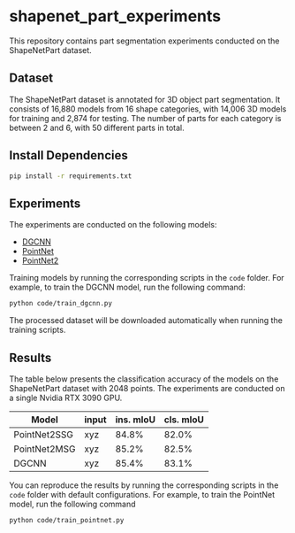 # shapenet_part_experiments

This repository contains part segmentation experiments conducted on the ShapeNetPart dataset.

## Dataset

The ShapeNetPart dataset is annotated for 3D object part segmentation. It consists of 16,880 models
from 16 shape categories, with 14,006 3D models for training and 2,874 for testing. The number of parts for each
category is between 2 and 6, with 50 different parts in total.

## Install Dependencies

```bash
pip install -r requirements.txt
```

## Experiments

The experiments are conducted on the following models:

- [DGCNN](https://github.com/kentechx/x-dgcnn)
- [PointNet](https://github.com/kentechx/pointnet)
- [PointNet2](https://github.com/kentechx/pointnet)

Training models by running the corresponding scripts in the `code` folder. For example, to train the DGCNN model, run
the following command:

```bash
python code/train_dgcnn.py
```

The processed dataset will be downloaded automatically when running the training scripts.

## Results

The table below presents the classification accuracy of the models on the ShapeNetPart dataset with 2048 points.
The experiments are conducted on a single Nvidia RTX 3090 GPU.

| Model        | input | ins. mIoU | cls. mIoU |
|--------------|-------|-----------|-----------|
| PointNet2SSG | xyz   | 84.8%     | 82.0%     |
| PointNet2MSG | xyz   | 85.2%     | 82.5%     |
| DGCNN        | xyz   | 85.4%     | 83.1%     |

You can reproduce the results by running the corresponding scripts in the `code` folder with default configurations.
For example, to train the PointNet model, run the following command

```bash
python code/train_pointnet.py
```

